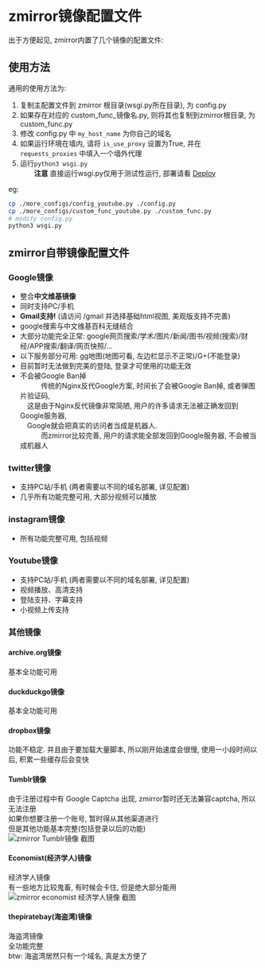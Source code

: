# zmirror镜像配置文件
出于方便起见, zmirror内置了几个镜像的配置文件:    

## 使用方法
通用的使用方法为:  
1. 复制主配置文件到 zmirror 根目录(wsgi.py所在目录), 为 config.py  
2. 如果存在对应的 custom_func_镜像名.py, 则将其也复制到zmirror根目录, 为 custom_func.py  
3. 修改 config.py 中 `my_host_name` 为你自己的域名  
4. 如果运行环境在墙内, 请将 `is_use_proxy` 设置为True, 并在 `requests_proxies` 中填入一个墙外代理  
5. 运行`python3 wsgi.py`  
    　　**注意** 直接运行wsgi.py仅用于测试性运行, 部署请看 [Deploy](../README.md#deploy)  

eg:
```bash
cp ./more_configs/config_youtube.py ./config.py
cp ./more_configs/custom_func_youtube.py ./custom_func.py
# modify config.py
python3 wsgi.py
```

## zmirror自带镜像配置文件
### Google镜像
  * 整合**中文维基镜像**
  * 同时支持PC/手机
  * **Gmail支持!** (请访问 /gmail 并选择基础html视图, 美观版支持不完善)
  * google搜索与中文维基百科无缝结合
  * 大部分功能完全正常: google网页搜索/学术/图片/新闻/图书/视频(搜索)/财经/APP搜索/翻译/网页快照/...
  * 以下服务部分可用: gg地图(地图可看, 左边栏显示不正常)/G+(不能登录)
  * 目前暂时无法做到完美的登陆, 登录才可使用的功能无效
  * 不会被Google Ban掉  
    　　　传统的Nginx反代Google方案, 时间长了会被Google Ban掉, 或者弹图片验证码,   
    　这是由于Nginx反代镜像非常简陋, 用户的许多请求无法被正确发回到Google服务器,  
    　Google就会把真实的访问者当成是机器人.  
    　　　而zmirror比较完善, 用户的请求能全部发回到Google服务器, 不会被当成机器人  

### twitter镜像
  * 支持PC站/手机  (两者需要以不同的域名部署, 详见配置)  
  * 几乎所有功能完整可用, 大部分视频可以播放  

### instagram镜像  
  * 所有功能完整可用, 包括视频  

### Youtube镜像
  * 支持PC站/手机  (两者需要以不同的域名部署, 详见配置)
  * 视频播放、高清支持
  * 登陆支持、字幕支持
  * 小视频上传支持

### 其他镜像
#### archive.org镜像  
  基本全功能可用  
#### duckduckgo镜像  
  基本全功能可用  
#### dropbox镜像
  功能不稳定. 并且由于要加载大量脚本, 所以刚开始速度会很慢, 使用一小段时间以后, 积累一些缓存后会变快  
#### Tumblr镜像
  由于注册过程中有 Google Captcha 出现, zmirror暂时还无法兼容captcha, 所以无法注册  
  如果你想要注册一个账号, 暂时得从其他渠道进行  
  但是其他功能基本完整(包括登录以后的功能)  
  ![zmirror Tumblr镜像 截图](https://raw.githubusercontent.com/aploium/zmirror/wiki-pages/img/Tumblr.jpg)  
#### Economist(经济学人)镜像
  经济学人镜像  
  有一些地方比较鬼畜, 有时候会卡住, 但是绝大部分能用  
  ![zmirror economist 经济学人镜像 截图](https://raw.githubusercontent.com/aploium/zmirror/wiki-pages/img/Economist.jpg)  
#### thepiratebay(海盗湾)镜像
  海盗湾镜像  
  全功能完整  
  btw: 海盗湾居然只有一个域名, 真是太方便了  
